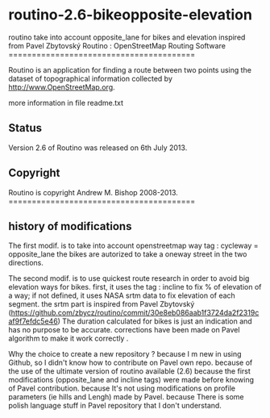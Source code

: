 routino-2.6-bikeopposite-elevation
==================================

routino take into account opposite_lane for bikes and elevation inspired from Pavel Zbytovský
Routino : OpenStreetMap Routing Software
                  ========================================


   Routino is an application for finding a route between two points using
   the dataset of topographical information collected by
   http://www.OpenStreetMap.org.

   more information in file readme.txt
   
   Status
   ------
   Version 2.6 of Routino was released on 6th July 2013.
   
   Copyright
   ---------
   Routino is copyright Andrew M. Bishop 2008-2013.
                 ========================================
                 
history of modifications 
------------------------
   The first modif. is to take into account openstreetmap way tag : cycleway = opposite_lane 
   the bikes are autorized to take a oneway street in the two directions. 
   
   The second modif. is to use quickest route research in order to avoid big elevation ways for bikes. 
   first, it uses the tag : incline to fix % of elevation of a way; if not defined, it uses NASA srtm data to 
   fix elevation of each segment. the srtm part is inspired from Pavel Zbytovský 
      (https://github.com/zbycz/routino/commit/30e8eb086aab1f3724da2f2319caf9f7efdc5e46) 
   The duration calculated for bikes is just an indication and has no purpose to be accurate. 
   corrections have been made on Pavel algorithm to make it work correctly . 
   
   Why the choice to create a new repository ?
     because I m new in using Github, so I didn't know how to contribute on Pavel own repo.
     because of the use of the ultimate version of routino available (2.6) 
     because the first modifications (opposite_lane and incline tags) were made before knowing of Pavel contribution.
     because It's not using modifications on profile parameters (ie hills and Lengh) made by Pavel.
     because There is some polish language stuff in Pavel repository that I don't understand. 
     
      
